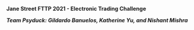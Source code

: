 **Jane Street FTTP 2021 - Electronic Trading Challenge**

***Team Psyduck: Gildardo Banuelos, Katherine Yu, and Nishant Mishra***
